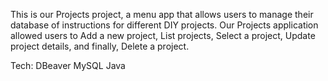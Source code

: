 This is our Projects project, a menu app that allows users to manage their database of instructions for different DIY projects. 
Our Projects application allowed users to Add a new project, List projects, Select a project, Update project details, and finally, Delete a project.

Tech:
DBeaver
MySQL
Java

